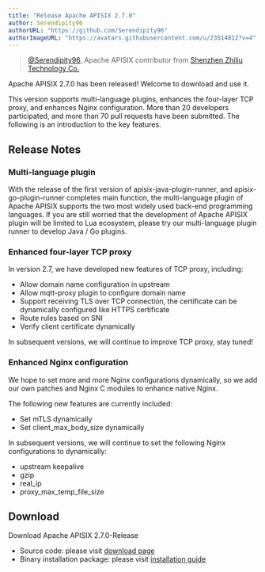 ```yaml
---
title: "Release Apache APISIX 2.7.0"
author: Serendipity96
authorURL: "https://github.com/Serendipity96"
authorImageURL: "https://avatars.githubusercontent.com/u/23514812?v=4"
---
```

> [@Serendipity96](https://github.com/Serendipity96), Apache APISIX contributor from [Shenzhen Zhiliu Technology Co.](https://www.apiseven.com/)
>
<!--truncate-->

Apache APISIX 2.7.0 has been released! Welcome to download and use it.

This version supports multi-language plugins, enhances the four-layer TCP proxy, and enhances Nginx configuration. More than 20 developers participated, and more than 70 pull requests have been submitted. The following is an introduction to the key features.

## Release Notes

### Multi-language plugin

With the release of the first version of apisix-java-plugin-runner,  and apisix-go-plugin-runner completes main function,  the multi-language plugin of Apache APISIX supports the two most widely used back-end programming languages. If you are still worried that the development of Apache APISIX plugin will be limited to Lua ecosystem, please try our multi-language plugin runner to develop Java / Go plugins.

### Enhanced four-layer TCP proxy

In version 2.7, we have developed new features of TCP proxy, including:

- Allow domain name configuration in upstream
- Allow mqtt-proxy plugin to configure domain name
- Support receiving TLS over TCP connection, the certificate can be dynamically configured like HTTPS certificate
- Route rules  based on SNI
- Verify client certificate dynamically 

In subsequent versions, we will continue to  improve TCP proxy,  stay tuned!

### Enhanced Nginx configuration

We hope to set more and more Nginx configurations dynamically, so we add our own patches and Nginx C modules to enhance native Nginx.

The following new features are currently included:

- Set mTLS dynamically 
- Set client_max_body_size dynamically 

In subsequent versions, we will continue to set the following Nginx configurations to dynamically:

- upstream keepalive
- gzip
- real_ip
- proxy_max_temp_file_size

## Download

Download Apache APISIX 2.7.0-Release

- Source code: please visit [download page](https://apisix.apache.org/downloads/)
- Binary installation package: please visit [installation guide](https://apisix.apache.org/zh/docs/apisix/how-to-build/)